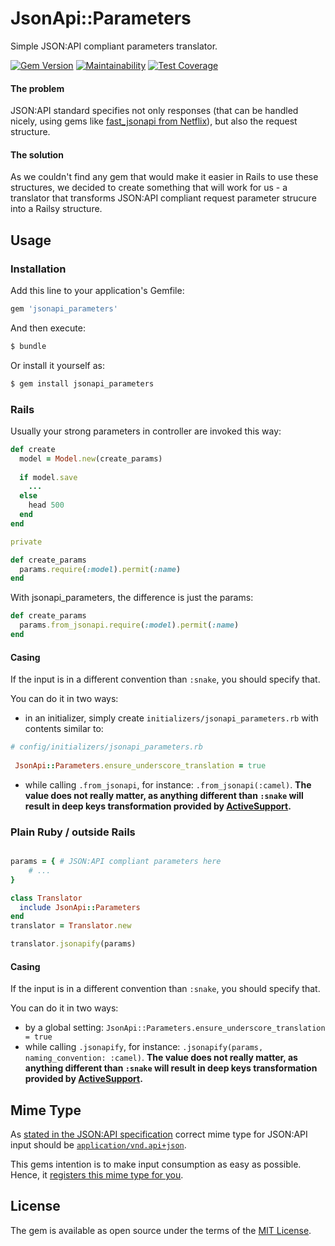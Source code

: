 # JsonApi::Parameters
Simple JSON:API compliant parameters translator.

[![Gem Version](https://badge.fury.io/rb/jsonapi_parameters.svg)](https://badge.fury.io/rb/jsonapi_parameters)
[![Maintainability](https://api.codeclimate.com/v1/badges/84fd5b548eea8d7e18af/maintainability)](https://codeclimate.com/github/visualitypl/jsonapi_parameters/maintainability)
[![Test Coverage](https://api.codeclimate.com/v1/badges/84fd5b548eea8d7e18af/test_coverage)](https://codeclimate.com/github/visualitypl/jsonapi_parameters/test_coverage)

#### The problem

JSON:API standard specifies not only responses (that can be handled nicely, using gems like [fast_jsonapi from Netflix](https://github.com/Netflix/fast_jsonapi)), but also the request structure. 

#### The solution

As we couldn't find any gem that would make it easier in Rails to use these structures, we decided to create something that will work for us - a translator that transforms JSON:API compliant request parameter strucure into a Railsy structure.

## Usage

### Installation
Add this line to your application's Gemfile:

```ruby
gem 'jsonapi_parameters'
```

And then execute:

```bash
$ bundle
```

Or install it yourself as:

```bash
$ gem install jsonapi_parameters
```

### Rails

Usually your strong parameters in controller are invoked this way:

```ruby
def create
  model = Model.new(create_params)
  
  if model.save
    ...
  else
    head 500
  end
end

private

def create_params
  params.require(:model).permit(:name)
end
```

With jsonapi_parameters, the difference is just the params:

```ruby
def create_params
  params.from_jsonapi.require(:model).permit(:name)
end
```

#### Casing

If the input is in a different convention than `:snake`, you should specify that.
 
 You can do it in two ways: 
 * in an initializer, simply create `initializers/jsonapi_parameters.rb` with contents similar to: 
 ```ruby
 # config/initializers/jsonapi_parameters.rb
  
  JsonApi::Parameters.ensure_underscore_translation = true
 
 ```
 
 * while calling `.from_jsonapi`, for instance: `.from_jsonapi(:camel)`. **The value does not really matter, as anything different than `:snake` will result in deep keys transformation provided by [ActiveSupport](https://apidock.com/rails/v4.1.8/Hash/deep_transform_keys).**

### Plain Ruby / outside Rails

```ruby

params = { # JSON:API compliant parameters here
	# ...
}

class Translator
  include JsonApi::Parameters
end
translator = Translator.new

translator.jsonapify(params)
```

#### Casing

If the input is in a different convention than `:snake`, you should specify that.
 
 You can do it in two ways:
 
 * by a global setting: `JsonApi::Parameters.ensure_underscore_translation = true` 
 * while calling `.jsonapify`, for instance: `.jsonapify(params, naming_convention: :camel)`. **The value does not really matter, as anything different than `:snake` will result in deep keys transformation provided by [ActiveSupport](https://apidock.com/rails/v4.1.8/Hash/deep_transform_keys).**
 
## Mime Type

As [stated in the JSON:API specification](https://jsonapi.org/#mime-types) correct mime type for JSON:API input should be [`application/vnd.api+json`](http://www.iana.org/assignments/media-types/application/vnd.api+json). 

This gems intention is to make input consumption as easy as possible. Hence, it [registers this mime type for you](lib/jsonapi_parameters/core_ext/action_dispatch/http/mime_type.rb). 

## License
The gem is available as open source under the terms of the [MIT License](https://opensource.org/licenses/MIT).
